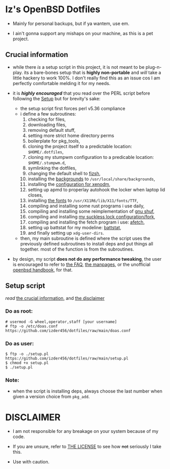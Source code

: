 # Iz's OpenBSD Dotfiles

- Mainly for personal backups, but if ya wantem, use em.

- I ain't gonna support any mishaps on your machine, as this is a pet project.

## Crucial information

- while there *is* a setup script in this project, it is not meant to be plug-n-play. its a bare-bones setup that is **highly non-portable** and *will* take a little hackery to work 100%. I don't really find this as an issue cos I am perfectly comfortable melding it for my needs. 

- it is _**highly encouraged**_ that you read over the PERL script before following the [Setup](#setup-script) but for brevity's sake:
    - the setup script first forces perl v5.36 compliance
    - i define a few subroutines:
        1. checking for files, 
        2. downloading files, 
        3. removing default stuff,
        4. setting more strict home directory perms
        5. boilerplate for pkg_tools, 
        6. cloning the project itself to a predictable location: `$HOME/.dotfiles`,
        7. cloning my stumpwm configuration to a predicable location: `$HOME/.stumpwm.d`,
        8. symlinking the dotfiles,
        9. changing the default shell to [fizsh](https://github.com/zsh-users/fizsh.git),
        10. installing the [backgrounds](backgrounds) to `/usr/local/share/backgrounds`,
        11. installing the [configuration for xenodm](xenodm_config),
        12. setting up apmd to properlay autohook the locker when laptop lid closes,
        13. installing [the fonts](.fonts) to `/usr/X11R6/lib/X11/fonts/TTF`,
        14. compiling and installing some rust programs i use daily,
        15. compiling and installing some reimplementation of [gnu shuf](https://github.com/ibara/shuf.git),
        16. compiling and installing [my suckless lock configuration/fork](https://github.com/Izder456/slock.git),
        17. compiling and installing the fetch program i use: [afetch](https://github.com/13-CF/afetch.git),
        18. setting up battstat for my modeline: [battstat](https://github.com/imwally/battstat.git),
        19. and finally setting up `xdg-user-dirs`.
    - then, my main subroutine is defined where the script uses the previously defined subroutines to install deps and put things all together. most of the function is from the subroutines.

- by design, my script **does not do any performance tweaking**, the user is encouraged to refer to [the FAQ](https://openbsd.org/faq), [the manpages](https://man.openbsd.org), or the unofficial [openbsd handbook](https://www.openbsdhandbook.com), for that.

## Setup script
*read* [the crucial information](#crucial-information), and [the disclaimer](#disclaimer)

### Do as root:
```
# usermod -G wheel,operator,staff [your username]
# ftp -o /etc/doas.conf https://github.com/izder456/dotfiles/raw/main/doas.conf
```

### Do as user:
```
$ ftp -o ./setup.pl https://github.com/izder456/dotfiles/raw/main/setup.pl
$ chmod +x setup.pl
$ ./setup.pl
```
### Note:

- when the script is installing deps, always choose the last number when given a version choice from `pkg_add`.

# DISCLAIMER

- I am not responsible for any breakage on your system because of my code.

- If you are unsure, refer to [THE LICENSE](LICENSE.txt) to see how ~~not~~ seriously I take this.

- Use with caution.
